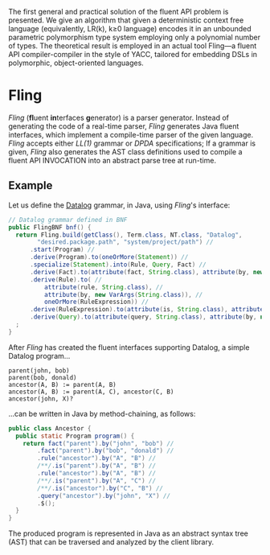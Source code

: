 The first general and practical solution of the fluent API problem is presented. We give an algorithm that given a deterministic context free language (equivalently, LR(k), k≥0 language) encodes it in an unbounded parametric polymorphism type system employing only a polynomial number of types. The theoretical result is employed in an actual tool Fling—a fluent API compiler-compiler in the style of YACC, tailored for embedding DSLs in polymorphic, object-oriented languages.

# Fling

*Fling* (**fl**uent **in**terfaces **g**enerator) is a parser generator.
Instead of generating the code of a real-time parser, *Fling* generates Java fluent interfaces,
which implement a compile-time parser of the given language.
*Fling* accepts either *LL(1)* grammar or *DPDA* specifications;
If a grammar is given, *Fling* also generates the AST class definitions used to compile a fluent API INVOCATION into an
abstract parse tree at run-time.

## Example

Let us define the [Datalog](https://en.wikipedia.org/wiki/Datalog) grammar, in Java, using *Fling*'s interface:
```Java
// Datalog grammar defined in BNF
public FlingBNF bnf() {
  return Fling.build(getClass(), Term.class, NT.class, "Datalog",
        "desired.package.path", "system/project/path") //
      .start(Program) //
      .derive(Program).to(oneOrMore(Statement)) //
      .specialize(Statement).into(Rule, Query, Fact) //
      .derive(Fact).to(attribute(fact, String.class), attribute(by, new VarArgs(String.class))) //
      .derive(Rule).to( //
          attribute(rule, String.class), //
          attribute(by, new VarArgs(String.class)), //
          oneOrMore(RuleExpression)) //
      .derive(RuleExpression).to(attribute(is, String.class), attribute(by, new VarArgs(String.class))) //
      .derive(Query).to(attribute(query, String.class), attribute(by, new VarArgs(String.class))) //
  ;
}
```
After *Fling* has created the fluent interfaces supporting Datalog, a simple Datalog program...
```Datalog
parent(john, bob)
parent(bob, donald)
ancestor(A, B) := parent(A, B)
ancestor(A, B) := parent(A, C), ancestor(C, B)
ancestor(john, X)?
```
...can be written in Java by method-chaining, as follows:
```Java
public class Ancestor {
  public static Program program() {
    return fact("parent").by("john", "bob") //
        .fact("parent").by("bob", "donald") //
        .rule("ancestor").by("A", "B") //
        /**/.is("parent").by("A", "B") //
        .rule("ancestor").by("A", "B") //
        /**/.is("parent").by("A", "C") //
        /**/.is("ancestor").by("C", "B") //
        .query("ancestor").by("john", "X") //
        .$();
  }
}
```
The produced program is represented in Java as an abstract syntax tree (AST) that can be traversed and analyzed by the
client library.
